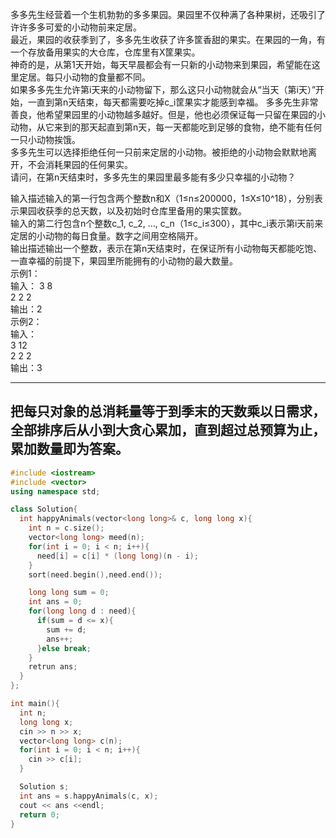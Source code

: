 多多先生经营着一个生机勃勃的多多果园。果园里不仅种满了各种果树，还吸引了许许多多可爱的小动物前来定居。\
最近，果园的收获季到了，多多先生收获了许多筐香甜的果实。在果园的一角，有一个存放备用果实的大仓库，仓库里有X筐果实。\
神奇的是，从第1天开始，每天早晨都会有一只新的小动物来到果园，希望能在这里定居。每只小动物的食量都不同。\
如果多多先生允许第i天来的小动物留下，那么这只小动物就会从“当天（第i天）”开始，一直到第n天结束，每天都需要吃掉c_i筐果实才能感到幸福。
多多先生非常善良，他希望果园里的小动物越多越好。但是，他也必须保证每一只留在果园的小动物，从它来到的那天起直到第n天，每一天都能吃到足够的食物，绝不能有任何一只小动物挨饿。\
多多先生可以选择拒绝任何一只前来定居的小动物。被拒绝的小动物会默默地离开，不会消耗果园的任何果实。\
请问，在第n天结束时，多多先生的果园里最多能有多少只幸福的小动物？

输入描述输入的第一行包含两个整数n和X（1≤n≤200000，1≤X≤10^18），分别表示果园收获季的总天数，以及初始时仓库里备用的果实筐数。 \
输入的第二行包含n个整数c_1, c_2, …, c_n（1≤c_i≤300），其中c_i表示第i天前来定居的小动物的每日食量。数字之间用空格隔开。\
输出描述输出一个整数，表示在第n天结束时，在保证所有小动物每天都能吃饱、一直幸福的前提下，果园里所能拥有的小动物的最大数量。\
示例1：\
输入：
3 8\
2 2 2\
输出：2\
示例2：\
输入：\
3 12\
2 2 2\
输出：3

---
把每只对象的总消耗量等于到季末的天数乘以日需求，全部排序后从小到大贪心累加，直到超过总预算为止，累加数量即为答案。
---

```cpp
#include <iostream>
#include <vector>
using namespace std;

class Solution{
  int happyAnimals(vector<long long>& c, long long x){
    int n = c.size();
    vector<long long> meed(n);
    for(int i = 0; i < n; i++){
      need[i] = c[i] * (long long)(n - i);
    }
    sort(need.begin(),need.end());

    long long sum = 0;
    int ans = 0;
    for(long long d : need){
      if(sum = d <= x){
        sum += d;
        ans++;
      }else break;
    }
    retrun ans;
  }
};

int main(){
  int n;
  long long x;
  cin >> n >> x;
  vector<long long> c(n);
  for(int i = 0; i < n; i++){
    cin >> c[i];
  }

  Solution s;
  int ans = s.happyAnimals(c, x);
  cout << ans <<endl;
  return 0; 
}
